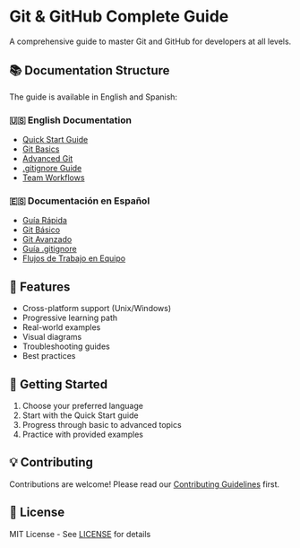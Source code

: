 # Git & GitHub Complete Guide

A comprehensive guide to master Git and GitHub for developers at all levels.

## 📚 Documentation Structure

The guide is available in English and Spanish:

### 🇺🇸 English Documentation
- [Quick Start Guide](documentation/en/quickstart.md)
- [Git Basics](documentation/en/git-basics.md)
- [Advanced Git](documentation/en/git-advanced.md)
- [.gitignore Guide](documentation/en/gitignore-guide.md)
- [Team Workflows](documentation/en/team-workflows.md)

### 🇪🇸 Documentación en Español
- [Guía Rápida](documentation/es/inicio-rapido.md)
- [Git Básico](documentation/es/git-basico.md)
- [Git Avanzado](documentation/es/git-avanzado.md)
- [Guía .gitignore](documentation/es/guia-gitignore.md)
- [Flujos de Trabajo en Equipo](documentation/es/flujos-de-trabajo-equipo.md)

## 🎯 Features
- Cross-platform support (Unix/Windows)
- Progressive learning path
- Real-world examples
- Visual diagrams
- Troubleshooting guides
- Best practices

## 🚀 Getting Started
1. Choose your preferred language
2. Start with the Quick Start guide
3. Progress through basic to advanced topics
4. Practice with provided examples

## 💡 Contributing
Contributions are welcome! Please read our [Contributing Guidelines](CONTRIBUTING.md) first.

## 📝 License
MIT License - See [LICENSE](LICENSE.md) for details